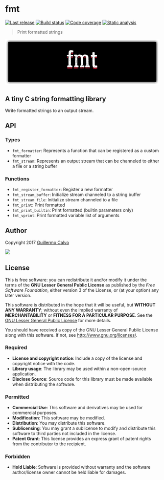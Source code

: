 
# fmt

[![Last release](https://img.shields.io/github/release/LeakyAbstractions/fmt.svg)](https://github.com/LeakyAbstractions/fmt/releases)
[![Build status](https://travis-ci.org/LeakyAbstractions/fmt.svg?branch=master)](https://travis-ci.org/LeakyAbstractions/fmt)
[![Code coverage](https://codecov.io/github/LeakyAbstractions/fmt/coverage.svg?branch=master)](https://codecov.io/github/LeakyAbstractions/fmt?branch=master)
[![Static analysis](https://scan.coverity.com/projects/14163/badge.svg)](https://scan.coverity.com/projects/leakyabstractions-fmt)

> Print formatted strings

![](https://github.com/LeakyAbstractions/fmt/raw/master/doc/logo.png)


## A tiny C string formatting library

Write formatted strings to an output stream.


## API


### Types

- `fmt_formatter`: Represents a function that can be registered as a custom formatter
- `fmt_stream`: Represents an output stream that can be channeled to either a file or a string buffer


### Functions

- `fmt_register_formatter`: Register a new formatter
- `fmt_stream_buffer`: Initialize stream channeled to a string buffer
- `fmt_stream_file`: Initialize stream channeled to a file
- `fmt_print`: Print formatted
- `fmt_print_builtin`: Print formatted (builtin parameters only)
- `fmt_vprint`: Print formatted variable list of arguments


## Author

Copyright 2017 [Guillermo Calvo](https://github.com/guillermocalvo)

[![](https://resume.guillermo.in/assets/images/thumb.png)](https://guillermo.in/)


## License

This is free software: you can redistribute it and/or modify it under the terms
of the **GNU Lesser General Public License** as published by the
*Free Software Foundation*, either version 3 of the License, or (at your option)
any later version.

This software is distributed in the hope that it will be useful, but
**WITHOUT ANY WARRANTY**; without even the implied warranty of
**MERCHANTABILITY** or **FITNESS FOR A PARTICULAR PURPOSE**. See the
[GNU Lesser General Public License](http://www.gnu.org/licenses/lgpl.html) for
more details.

You should have received a copy of the GNU Lesser General Public License along
with this software. If not, see <http://www.gnu.org/licenses/>.

### Required

- **License and copyright notice**: Include a copy of the license and copyright
notice with the code.
- **Library usage**: The library may be used within a non-open-source
application.
- **Disclose Source**: Source code for this library must be made available when
distributing the software.

### Permitted

- **Commercial Use**: This software and derivatives may be used for commercial
purposes.
- **Modification**: This software may be modified.
- **Distribution**: You may distribute this software.
- **Sublicensing**: You may grant a sublicense to modify and distribute this
software to third parties not included in the license.
- **Patent Grant**: This license provides an express grant of patent rights from
the contributor to the recipient.

### Forbidden

- **Hold Liable**: Software is provided without warranty and the software
author/license owner cannot be held liable for damages.
